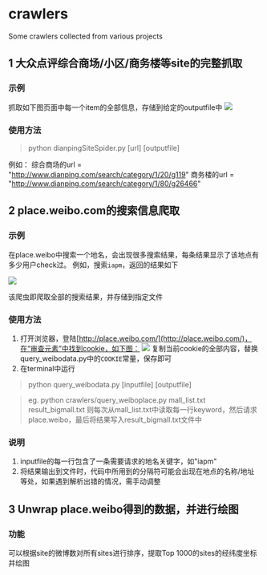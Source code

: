 # crawlers
Some crawlers collected from various projects

## 1 大众点评综合商场/小区/商务楼等site的完整抓取

### 示例
抓取如下图页面中每一个item的全部信息，存储到给定的outputfile中
![](http://ww4.sinaimg.cn/large/901f9a6fjw1f1ga2nx9utj20l70jtwgt.jpg)

### 使用方法

> python dianpingSiteSpider.py [url] [outputfile]

例如：
综合商场的url = "http://www.dianping.com/search/category/1/20/g119"
商务楼的url = "http://www.dianping.com/search/category/1/80/g26466"

## 2 place.weibo.com的搜索信息爬取

### 示例
在place.weibo中搜索一个地名，会出现很多搜索结果，每条结果显示了该地点有多少用户check过。
例如，搜索`iapm`，返回的结果如下


![](http://ww2.sinaimg.cn/large/901f9a6fjw1f1gaad8tu1j20ha0kzjul.jpg)


该爬虫即爬取全部的搜索结果，并存储到指定文件

### 使用方法
 1. 打开浏览器，登陆[http://place.weibo.com/](http://place.weibo.com/)，在“审查元素”中找到cookie，如下图：
![](http://ww1.sinaimg.cn/large/901f9a6fjw1f1gagho3z0j20i404975f.jpg)
复制当前cookie的全部内容，替换query_weibodata.py中的`COOKIE`常量，保存即可
 2. 在terminal中运行
 > python query_weibodata.py [inputfile] [outputfile]


 > eg. python crawlers/query\_weiboplace.py mall\_list.txt result\_bigmall.txt
 > 则每次从mall\_list.txt中读取每一行keyword，然后请求place.weibo，最后将结果写入result\_bigmall.txt文件中


### 说明
 1. inputfile的每一行包含了一条需要请求的地名关键字，如"iapm"
 2. 将结果输出到文件时，代码中所用到的分隔符可能会出现在地点的名称/地址等处，如果遇到解析出错的情况，需手动调整
 

## 3 Unwrap place.weibo得到的数据，并进行绘图

### 功能
可以根据site的微博数对所有sites进行排序，提取Top 1000的sites的经纬度坐标并绘图